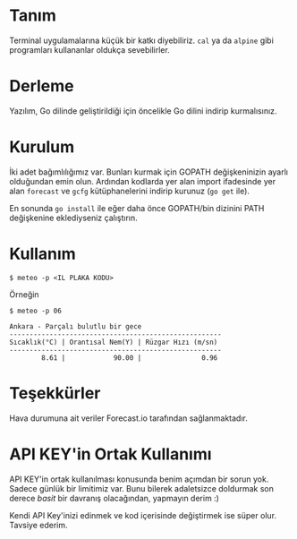 Tanım
=====

Terminal uygulamalarına küçük bir katkı diyebiliriz. ```cal``` ya da ```alpine``` gibi programları
kullananlar oldukça sevebilirler.

Derleme
=======

Yazılım, Go dilinde geliştirildiği için öncelikle Go dilini indirip kurmalısınız.

Kurulum
=======

İki adet bağımlılığımız var. Bunları kurmak için GOPATH değişkeninizin ayarlı olduğundan emin olun.
Ardından kodlarda yer alan import ifadesinde yer alan ```forecast``` ve ```gcfg``` kütüphanelerini 
indirip kurunuz (```go get``` ile).

En sonunda ```go install``` ile eğer daha önce GOPATH/bin dizinini PATH değişkenine eklediyseniz çalıştırın.


Kullanım
========

```
$ meteo -p <IL PLAKA KODU>
```

Örneğin

```
$ meteo -p 06

Ankara - Parçalı bulutlu bir gece 
-----------------------------------------------------
Sıcaklık(°C) | Orantısal Nem(Y) | Rüzgar Hızı (m/sn)
-----------------------------------------------------
        8.61 |            90.00 |               0.96
```

 
 Teşekkürler
 ===========

 Hava durumuna ait veriler Forecast.io tarafından sağlanmaktadır.

 API KEY'in Ortak Kullanımı
 ==========================

 API KEY'in ortak kullanılması konusunda benim açımdan bir sorun yok. Sadece günlük bir limitimiz var.
 Bunu bilerek adaletsizce doldurmak son derece *basit* bir davranış olacağından, yapmayın derim :)

 Kendi API Key'inizi edinmek ve kod içerisinde değiştirmek ise süper olur. Tavsiye ederim.
